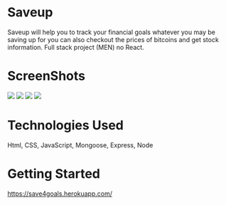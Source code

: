 # Saveup 
Saveup will help you to track your financial goals whatever you may be saving up for you can also checkout the prices of bitcoins and get stock information. 
Full stack project (MEN) no React.
# ScreenShots
<img src="https://github.com/ronarnrio/Saveup/blob/main/Images/Screen%20Shot%202021-09-25%20at%209.55.21%20AM.png"/>
<img src="https://github.com/ronarnrio/Saveup/blob/main/Images/Screen%20Shot%202021-09-25%20at%2010.01.07%20AM.png?raw=true"/>
<img src="https://github.com/ronarnrio/Saveup/blob/main/Images/Screen%20Shot%202021-09-25%20at%2010.01.24%20AM.png"/>
<img src="https://github.com/ronarnrio/Saveup/blob/main/Images/Screen%20Shot%202021-09-25%20at%209.56.00%20AM.png"/>

# Technologies Used
Html, CSS, JavaScript, Mongoose, Express, Node

# Getting Started
https://save4goals.herokuapp.com/
